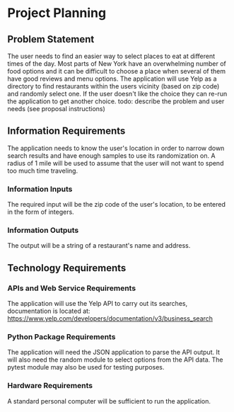 # Project Planning

## Problem Statement

The user needs to find an easier way to select places to eat at different times of the day. Most parts of New York have an overwhelming number of food options and it can be difficult to choose a place when several of them have good reviews and menu options. The application will use Yelp as a directory to find restaurants within the users vicinity (based on zip code) and randomly select one. If the user doesn't like the choice they can re-run the application to get another choice.
todo: describe the problem and user needs (see proposal instructions)

## Information Requirements

The application needs to know the user's location in order to narrow down search results and have enough samples to use its randomization on. A radius of 1 mile will be used to assume that the user will not want to spend too much time traveling.

### Information Inputs

The required input will be the zip code of the user's location, to be entered in the form of integers.

### Information Outputs

The output will be a string of a restaurant's name and address.

## Technology Requirements

### APIs and Web Service Requirements

The application will use the Yelp API to carry out its searches, documentation is located at: https://www.yelp.com/developers/documentation/v3/business_search

### Python Package Requirements

The application will need the JSON application to parse the API output.
It will also need the random module to select options from the API data.
The pytest module may also be used for testing purposes.

### Hardware Requirements

A standard personal computer will be sufficient to run the application.
